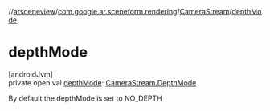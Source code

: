 //[arsceneview](../../../index.md)/[com.google.ar.sceneform.rendering](../index.md)/[CameraStream](index.md)/[depthMode](depth-mode.md)

# depthMode

[androidJvm]\
private open val [depthMode](depth-mode.md): [CameraStream.DepthMode](-depth-mode/index.md)

By default the depthMode is set to NO_DEPTH
